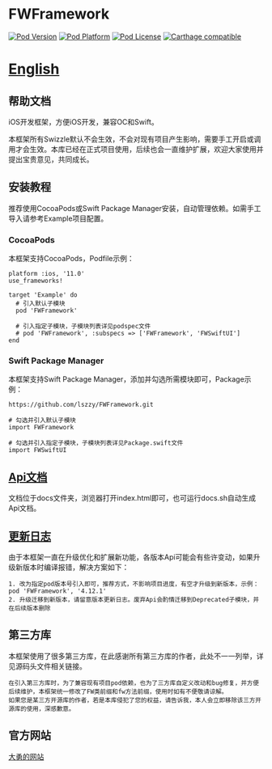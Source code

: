 # FWFramework

[![Pod Version](https://img.shields.io/cocoapods/v/FWFramework.svg?style=flat)](http://cocoadocs.org/docsets/FWFramework/)
[![Pod Platform](https://img.shields.io/cocoapods/p/FWFramework.svg?style=flat)](http://cocoadocs.org/docsets/FWFramework/)
[![Pod License](https://img.shields.io/cocoapods/l/FWFramework.svg?style=flat)](https://github.com/lszzy/FWFramework/blob/master/LICENSE)
[![Carthage compatible](https://img.shields.io/badge/Carthage-compatible-4BC51D.svg?style=flat)](https://github.com/lszzy/FWFramework)

# [English](https://github.com/lszzy/FWFramework/blob/master/README.md)

## 帮助文档
iOS开发框架，方便iOS开发，兼容OC和Swift。

本框架所有Swizzle默认不会生效，不会对现有项目产生影响，需要手工开启或调用才会生效。本库已经在正式项目使用，后续也会一直维护扩展，欢迎大家使用并提出宝贵意见，共同成长。

## 安装教程
推荐使用CocoaPods或Swift Package Manager安装，自动管理依赖。如需手工导入请参考Example项目配置。

### CocoaPods
本框架支持CocoaPods，Podfile示例：

	platform :ios, '11.0'
	use_frameworks!

	target 'Example' do
	  # 引入默认子模块
	  pod 'FWFramework'
	  
	  # 引入指定子模块，子模块列表详见podspec文件
	  # pod 'FWFramework', :subspecs => ['FWFramework', 'FWSwiftUI']
	end

### Swift Package Manager
本框架支持Swift Package Manager，添加并勾选所需模块即可，Package示例：

	https://github.com/lszzy/FWFramework.git
	
	# 勾选并引入默认子模块
	import FWFramework
	
	# 勾选并引入指定子模块，子模块列表详见Package.swift文件
	import FWSwiftUI

## [Api文档](https://fwframework.wuyong.site)
文档位于docs文件夹，浏览器打开index.html即可，也可运行docs.sh自动生成Api文档。

## [更新日志](https://github.com/lszzy/FWFramework/blob/master/CHANGELOG_CN.md)
由于本框架一直在升级优化和扩展新功能，各版本Api可能会有些许变动，如果升级新版本时编译报错，解决方案如下：

	1. 改为指定pod版本号引入即可，推荐方式，不影响项目进度，有空才升级到新版本，示例：pod 'FWFramework', '4.12.1'
	2. 升级迁移到新版本，请留意版本更新日志。废弃Api会酌情迁移到Deprecated子模块，并在后续版本删除

## 第三方库
本框架使用了很多第三方库，在此感谢所有第三方库的作者，此处不一一列举，详见源码头文件相关链接。  
 
	在引入第三方库时，为了兼容现有项目pod依赖，也为了三方库自定义改动和bug修复，并方便后续维护，本框架统一修改了FW类前缀和fw方法前缀，使用时如有不便敬请谅解。
	如果您是某三方开源库的作者，若是本库侵犯了您的权益，请告诉我，本人会立即移除该三方开源库的使用，深感歉意。

## 官方网站
[大勇的网站](http://www.wuyong.site)
